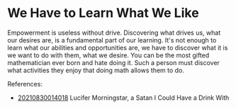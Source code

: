 # We Have to Learn What We Like

Empowerment is useless without drive. Discovering what drives us, what
our desires are, is a fundamental part of our learning. It's not enough
to learn what our abilities and opportunities are, we have to discover
what it is we want to do with them, what we desire. You can be the most
gifted mathematician ever born and hate doing it. Such a person must
discover what activities they enjoy that doing math allows them to do. 

References:

* [20210830014018](/20210830014018/) Lucifer Morningstar, a Satan I Could Have a Drink With
